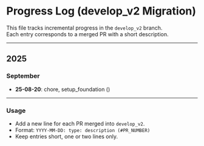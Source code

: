 # Progress Log (develop_v2 Migration)

This file tracks incremental progress in the `develop_v2` branch.  
Each entry corresponds to a merged PR with a short description.

---

## 2025

### September
- **25-08-20**: chore, setup_foundation ()


---

### Usage
- Add a new line for each PR merged into `develop_v2`.
- Format: `YYYY-MM-DD: type: description (#PR_NUMBER)`
- Keep entries short, one or two lines only.

